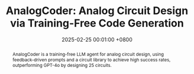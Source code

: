 ---
title:          "AnalogCoder: Analog Circuit Design via Training-Free Code Generation"
date:           2025-02-25 00:01:00 +0800
selected:       true
pub:            "AAAI Conference on Artificial Intelligence (AAAI)"
pub_date:       "2025"
pub_last:       ' <span class="badge badge-pill badge-publication badge-success">Oral</span>'
abstract: >-
 AnalogCoder is a training-free LLM agent for analog circuit design, using feedback-driven prompts and a circuit library to achieve high success rates, outperforming GPT-4o by designing 25 circuits.
cover:          /assets/images/covers/analogcoder.jpg
authors:
- Yao Lai
- Sungyoung Lee
- Guojin Chen
- Souradip Poddar
- Mengkang Hu
- David Z. Pan
- Ping Luo
links:
  Paper: https://arxiv.org/abs/2405.14918
  Code: https://github.com/laiyao1/AnalogCoder
---